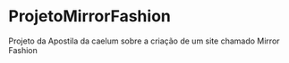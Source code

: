 # ProjetoMirrorFashion
Projeto da Apostila da caelum sobre a criação de um site chamado Mirror Fashion
